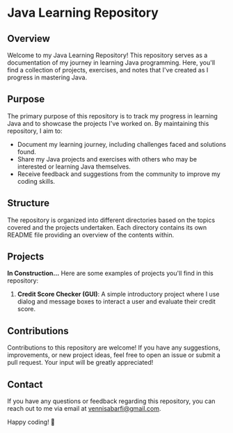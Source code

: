 # Java Learning Repository

## Overview

Welcome to my Java Learning Repository! This repository serves as a documentation of my journey in learning Java programming. Here, you'll find a collection of projects, exercises, and notes that I've created as I progress in mastering Java.

## Purpose

The primary purpose of this repository is to track my progress in learning Java and to showcase the projects I've worked on. By maintaining this repository, I aim to:

- Document my learning journey, including challenges faced and solutions found.
- Share my Java projects and exercises with others who may be interested or learning Java themselves.
- Receive feedback and suggestions from the community to improve my coding skills.

## Structure

The repository is organized into different directories based on the topics covered and the projects undertaken. Each directory contains its own README file providing an overview of the contents within.

## Projects
**In Construction...** 
Here are some examples of projects you'll find in this repository:

1. **Credit Score Checker (GUI)**: A simple introductory project where I use dialog and message boxes to interact a user and evaluate their credit score.

## Contributions

Contributions to this repository are welcome! If you have any suggestions, improvements, or new project ideas, feel free to open an issue or submit a pull request. Your input will be greatly appreciated!

## Contact

If you have any questions or feedback regarding this repository, you can reach out to me via email at [vennisabarfi@gmail.com](mailto:vennisabarfi@gmail.com).

Happy coding! 🚀
